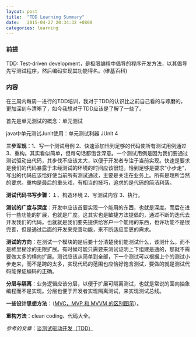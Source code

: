 ```yaml
---
layout: post
title:  "TDD Learning Summary"
date:   2015-04-27 20:34:32 +0800
categories: learning
---
```



### 前提

TDD: Test-driven development，是极限编程中倡导的程序开发方法，以其倡导先写测试程序，然后编码实现其功能得名。(维基百科)

### 内容

在三周内每周一进行的TDD培训，我对于TDD的认识比之前自己看的与琢磨的，更加深刻与清晰了，如今我想对于TDD应该是了解了一些了。

首先是单元测试的概念：单元测试

java中单元测试Junit使用：单元测试利器 JUnit 4

**三步军规**：1、写一个测试用例 2、快速添加恰到足够的代码使所有测试用例通过 3、重构。其实看似简单，但每句话都饱含深意。一个测试用例是因为我们要通过测试驱动出代码，其步伐不应该太大，以便于开发者专注于当前实现。快速是要求是我们的代码暴露于未经测试的环境的时间应该很短。恰到足够是要求“小步走”，写出的代码应该恰好使当前所有测试通过，主要是关注在业务上。所有是理所当然的要求。重构是最后的重头戏，有相当的技巧，追求的是代码的简洁利落。

**测试代码书写步骤**：１、构造环境 2、写测试内容 3、执行。

**测试的广度与深度**：开发中应该首要实现一个能用的东西，也就是深度。而后在进行一些功能的扩展，也就是广度。这其实也是敏捷方法提倡的，通过不断的迭代去开发我们的代码。也就就是我们要先提供给客户一个能用的东西，也许功能不是很完善，但是通过后面的开发来完善功能，来不断适应变更的需求。

**测试的方向**：在测试一个模块的是后要十分清楚我们能测试什么，该测什么。而不是稀里糊涂的无限扩展。有时候可能只需要来测试证明上下组建是通的，那就不需要做太多的横向扩展。测试应该从简单到全部，下一个测试可以根据上个的测试小步走来，而不是跨的太多，实现代码的范围也应恰好饱含测试，要做的就是测试代码能保证编码的正确。

**分层与隔离**：业务逻辑应该分层，以便于扩展可隔离测试，也就是常说的面向抽象编程而不是实现。分层也便于开发者实现隔离测试，来实现测试总线。

**一些设计思想方法**：（[MVC，MVP 和 MVVM 的区别图示](http://mp.weixin.qq.com/s?__biz=MjM5OTMxMzA4NQ==&mid=208855983&idx=3&sn=c09e0be49b35bea5de449ecb560ee226&scene=5#rd)）。

**重构方法**：clean coding、代码大全。

*参考的文章*：[谈测试驱动开发（TDD）](http://www.ibm.com/developerworks/cn/linux/l-tdd/)
